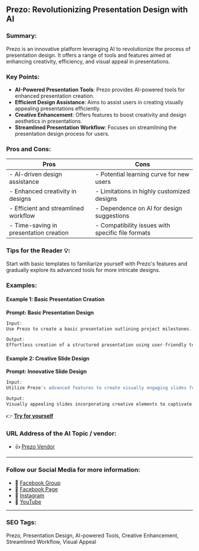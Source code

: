 ## Prezo: Revolutionizing Presentation Design with AI

### Summary:

Prezo is an innovative platform leveraging AI to revolutionize the process of presentation design. It offers a range of tools and features aimed at enhancing creativity, efficiency, and visual appeal in presentations.

### Key Points:

- **AI-Powered Presentation Tools**: Prezo provides AI-powered tools for enhanced presentation creation.
- **Efficient Design Assistance**: Aims to assist users in creating visually appealing presentations efficiently.
- **Creative Enhancement**: Offers features to boost creativity and design aesthetics in presentations.
- **Streamlined Presentation Workflow**: Focuses on streamlining the presentation design process for users.

### Pros and Cons:

| Pros                               | Cons                                          |
|------------------------------------|-----------------------------------------------|
| - AI-driven design assistance      | - Potential learning curve for new users       |
| - Enhanced creativity in designs   | - Limitations in highly customized designs     |
| - Efficient and streamlined workflow| - Dependence on AI for design suggestions     |
| - Time-saving in presentation creation | - Compatibility issues with specific file formats |

### Tips for the Reader 💡:
Start with basic templates to familiarize yourself with Prezo's features and gradually explore its advanced tools for more intricate designs.

### Examples:

#### Example 1: Basic Presentation Creation
**Prompt: Basic Presentation Design**

```dart
Input:
Use Prezo to create a basic presentation outlining project milestones.

Output:
Effortless creation of a structured presentation using user-friendly tools.
```

#### Example 2: Creative Slide Design
**Prompt: Innovative Slide Design**

```dart
Input:
Utilize Prezo's advanced features to create visually engaging slides for a sales pitch.

Output:
Visually appealing slides incorporating creative elements to captivate the audience.
```

👉 <a href="https://www.prezo.ai/" target="_blank" rel="noopener">**Try for yourself**</a>

### URL Address of the AI Topic / vendor:

- 👍 <a href="https://www.prezo.ai/" target="_blank" rel="noopener">Prezo Vendor</a>

<hr>

### Follow our Social Media for more information:

- 📘 <a href="https://www.facebook.com/groups/trionxai" target="_blank">Facebook Group</a>
- 📄 <a href="https://www.facebook.com/ai.trionxai" target="_blank">Facebook Page</a>
- 📸 <a href="https://www.instagram.com/trionxai/" target="_blank">Instagram</a>
- 🎥 <a href="https://www.youtube.com/@robotdocs/" target="_blank">YouTube</a>

<hr>


### SEO Tags:
Prezo, Presentation Design, AI-powered Tools, Creative Enhancement, Streamlined Workflow, Visual Appeal
